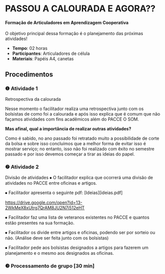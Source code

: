 # PASSOU A CALOURADA E AGORA??
#### Formação de Articuladores em Aprendizagem Cooperativa

O objetivo principal dessa formação é o planejamento das próximas atividades!

- **Tempo**: 02 horas
- **Participantes**:  Articuladores de célula
- **Materiais**: Papéis A4, canetas

## Procedimentos

### ❶ Atividade 1 

Retrospectiva da calourada

Nesse momento o facilitador realiza uma retrospectiva junto com os bolsistas de como foi a calourada e após isso explica que é comum que não façamos atividades com fins acadêmicos além do PACCE O SOM.

**Mas afinal, qual a importância de realizar outras atividades?**

Como é sabido, no ano passado foi retratado muito a possibilidade de corte da bolsa e sobre isso concluímos que a melhor forma de evitar isso é mostrar serviço; no entanto, isso não foi realizado com êxito no semestre passado e por isso devemos começar a tirar as ideias do papel.


### ❷ Atividade 2 

Divisão de atividades
⦁	O facilitador explica que ocorrerá uma divisão de atividades no PACCE entre oficinas e artigos. 

⦁	Facilitador apresenta o seguinte pdf: [Ideias][ideias.pdf] 

https://drive.google.com/open?id=13-2WkMeX8xUtrg7QrAM8JU2N7i512eHT

⦁	Facilitador faz uma lista de veteranos existentes no PACCE e quantos estão presentes na sua formação. 

⦁	Facilitador os divide entre artigos e oficinas, podendo ser por sorteio ou não. (Análise deve ser feita junto com os bolsistas)

⦁	Facilitador pede aos bolsistas designados a artigos para fazerem um planejamento e o mesmo aos designados as oficinas.

### ❸ Processamento de grupo [30 min]
 



